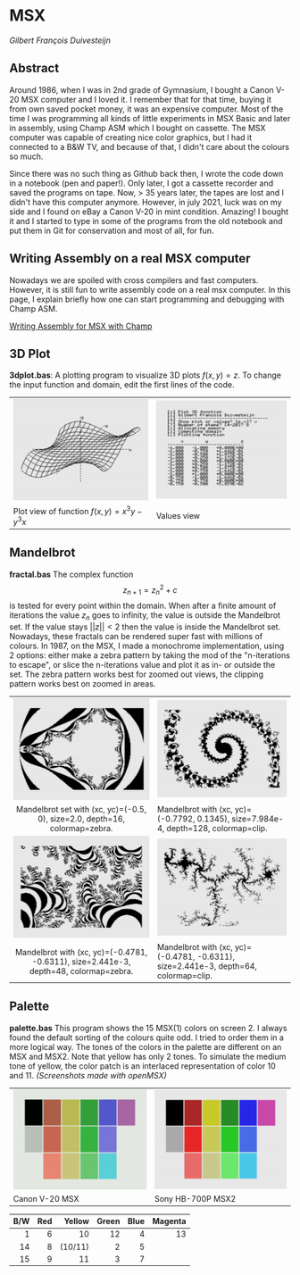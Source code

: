 # MSX

*Gilbert François Duivesteijn*



## Abstract

Around 1986, when I was in 2nd grade of Gymnasium, I bought a Canon V-20 MSX computer and I loved it. I remember that for that time, buying it from own saved pocket money, it was an expensive computer. Most of the time I was programming all kinds of little experiments in MSX Basic and later in assembly, using Champ ASM which I bought on cassette. The MSX computer was capable of creating nice color graphics, but I had it connected to a B&W TV, and because of that, I didn't care about the colours so much.

Since there was no such thing as Github back then, I wrote the code down in a notebook (pen and paper!). Only later, I got a cassette recorder and saved the programs on tape. Now, > 35 years later,  the tapes are lost and I didn't have this computer anymore. However, in july 2021, luck was on my side and I found on eBay a Canon V-20 in mint condition. Amazing! I bought it and I started to type in some of the programs from the old notebook and put them in Git for conservation and most of all, for fun. 

## Writing Assembly on a real MSX computer

Nowadays we are spoiled with cross compilers and fast computers. However, it is still fun to write assembly code on a real msx computer. In this page, I explain briefly how one can start programming and debugging with Champ ASM.

[Writing Assembly for MSX with Champ](WritingASM.md)

## 3D Plot

**3dplot.bas**: A plotting program to visualize 3D plots $f(x, y) = z$. To change the input function and domain, edit the first lines of the code.

|                                              |                                              |
| :------------------------------------------- | :------------------------------------------- |
| ![openmsx0009](./assets/images/plot3d_2.png) | ![openmsx0008](./assets/images/plot3d_1.png) |
| Plot view of function $f(x,y)=x^3y-y^3x$     | Values view                                  |

## Mandelbrot

**fractal.bas** The complex function 
$$
z_{n+1} = z_n^2 + c
$$
is tested for every point within the domain. When after a finite amount of iterations the value $z_n$ goes to infinity, the value is outside the Mandelbrot set. If the value stays $||z|| < 2$ then the value is inside the Mandelbrot set. Nowadays, these fractals can be rendered super fast with millions of colours. In 1987, on the MSX, I made a monochrome implementation, using 2 options: either make a zebra pattern by taking the mod of the "n-iterations to escape", or slice the n-iterations value and plot it as in- or outside the set. The zebra pattern works best for zoomed out views, the clipping pattern works best on zoomed in areas.

|                                                              |                                                              |
| :----------------------------------------------------------: | ------------------------------------------------------------ |
|            ![](./assets/images/mandelbrot_1.png)             | ![](./assets/images/mandelbrot_3.png)                        |
| Mandelbrot set with (xc, yc)=(-0.5, 0), size=2.0, depth=16, colormap=zebra. | Mandelbrot with (xc, yc)=(-0.7792, 0.1345), size=7.984e-4, depth=128, colormap=clip. |
|            ![](./assets/images/mandelbrot_4.png)             | ![](./assets/images/mandelbrot_5.png)                        |
| Mandelbrot with (xc, yc)=(-0.4781, -0.6311), size=2.441e-3, depth=48, colormap=zebra. | Mandelbrot with (xc, yc)=(-0.4781, -0.6311), size=2.441e-3, depth=64, colormap=clip. |

## Palette

**palette.bas** This program shows the 15 MSX(1) colors on screen 2. I always found the default sorting of the colours quite odd. I tried to order them in a more logical way. The tones of the colors in the palette are different on an MSX and MSX2. Note that yellow has only 2 tones. To simulate the medium tone of yellow, the color patch is an interlaced representation of color 10 and 11. *(Screenshots made with openMSX)*

|                                                             |                                                              |
| ----------------------------------------------------------- | ------------------------------------------------------------ |
| ![palette_canon_v20](./assets/images/palette_canon_v20.png) | ![palette_sony_hb700p](./assets/images/palette_sony_hb700p.png) |
| Canon V-20 MSX                                              | Sony HB-700P MSX2                                            |

|  B/W |  Red |  Yellow | Green | Blue | Magenta |
| ---: | ---: | ------: | ----: | ---: | ------: |
|    1 |    6 |      10 |    12 |    4 |      13 |
|   14 |    8 | (10/11) |     2 |    5 |         |
|   15 |    9 |      11 |     3 |    7 |         |

